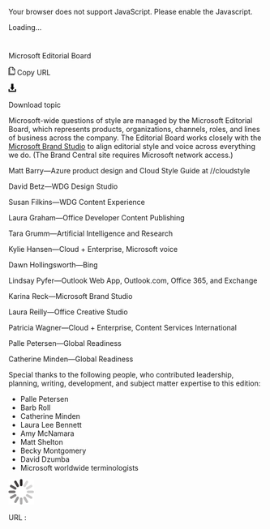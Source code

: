 Your browser does not support JavaScript. Please enable the Javascript.

Loading...

# 

Microsoft Editorial Board

![Copy URL](editorial-board_files/Copy.png)
Copy URL

![Download](editorial-board_files/Download.png)

Download topic

Microsoft-wide
questions of style are managed by the Microsoft Editorial Board, which
represents products, organizations, channels, roles, and lines of
business across the company. The Editorial Board works closely with the [Microsoft Brand Studio](https://microsoft.sharepoint.com/teams/BrandCentral/ "Brand Central portal") to align editorial style and voice across everything we do. (The Brand Central site requires Microsoft network access.)

Matt Barry—Azure product design and Cloud Style Guide at //cloudstyle 

David Betz—WDG Design Studio

Susan Filkins—WDG Content Experience

Laura Graham—Office Developer Content Publishing

Tara Grumm—Artificial Intelligence and Research

Kylie Hansen—Cloud + Enterprise, Microsoft voice

Dawn Hollingsworth—Bing 

Lindsay Pyfer—Outlook Web App, Outlook.com, Office 365, and Exchange 

Karina Reck—Microsoft Brand Studio

Laura Reilly—Office Creative Studio

Patricia Wagner—Cloud + Enterprise, Content Services International

Palle Petersen—Global Readiness

Catherine Minden—Global Readiness 

Special thanks
to the following people, who contributed leadership, planning,
writing, development, and subject matter expertise to this edition:

  - Palle Petersen
  - Barb Roll
  - Catherine Minden
  - Laura Lee Bennett
  - Amy McNamara
  - Matt Shelton
  - Becky Montgomery
  - David Dzumba
  - Microsoft worldwide terminologists 

![In progress](editorial-board_files/activity-large.gif)

URL :
